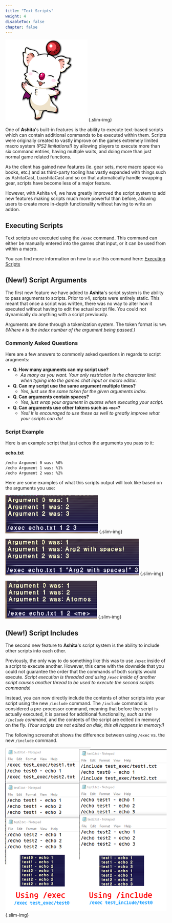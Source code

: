 ```yaml
---
title: "Text Scripts"
weight: 4
disableToc: false
chapter: false
---
```


![ashita](/images/ashita.png?width=64px)
{.slim-img}

One of **Ashita**'s built-in features is the ability to execute text-based scripts which can contain additional commands to be executed within them. Scripts were originally created to vastly improve on the games extremely limited macro system _(PS2 limitations!)_ by allowing players to execute more than six command entries, having multiple waits, and doing more than just normal game related functions.

As the client has gained new features (ie. gear sets, more macro space via books, etc.) and as third-party tooling has vastly expanded with things such as AshitaCast, LuashitaCast and so on that automatically handle swapping gear, scripts have become less of a major feature.

However, with Ashita v4, we have greatly improved the script system to add new features making scripts much more powerful than before, allowing users to create more in-depth functionality without having to write an addon.

## Executing Scripts

Text scripts are executed using the `/exec` command. This command can either be manually entered into the games chat input, or it can be used from within a macro.

You can find more information on how to use this command here: [Executing Scripts](/usage/commands/#command-exec)

## (New!) Script Arguments

The first new feature we have added to **Ashita**'s script system is the ability to pass arguments to scripts. Prior to v4, scripts were entirely static. This meant that once a script was written, there was no way to alter how it executed without having to edit the actual script file. You could not dynamically do anything with a script previously.

Arguments are done through a tokenization system. The token format is: `%#%`\
_(Where `#` is the index number of the argument being passed.)_

### Commonly Asked Questions

Here are a few answers to commonly asked questions in regards to script arugments:

  - **Q. How many arguments can my script use?**
    - _As many as you want. Your only restriction is the character limit when typing into the games chat input or macro editor._
  - **Q. Can my script use the same argument multiple times?**
    - _Yes, just use the same token for the given arguments index._
  - **Q. Can arguments contain spaces?**
    - _Yes, just wrap your argument in quotes when executing your script._
  - **Q. Can arguments use other tokens such as `<me>`?**
    - _Yes! It is encouraged to use these as well to greatly improve what your scripts can do!_

### Script Example

Here is an example script that just echos the arguments you pass to it:

**echo.txt**

```text
/echo Argument 0 was: %0%
/echo Argument 1 was: %1%
/echo Argument 2 was: %2%
```

Here are some examples of what this scripts output will look like based on the arguments you use:

![script_args1](/usage/images/script_args1.png)
{.slim-img}

![script_args2](/usage/images/script_args2.png)
{.slim-img}

![script_args3](/usage/images/script_args3.png)
{.slim-img}

## (New!) Script Includes

The second new feature to **Ashita**'s script system is the ability to include other scripts into each other.

Previously, the only way to do something like this was to use `/exec` inside of a script to execute another. However, this came with the downside that you could not guarantee the order that the commands of both scripts would execute. _Script execution is threaded and using `/exec` inside of another script causes another thread to be used to execute the second scripts commands!_

Instead, you can now directly include the contents of other scripts into your script using the new `/include` command. The `/include` command is considered a pre-processor command, meaning that before the script is actually executed, it is parsed for additional functionality, _such as the `/include` command_, and the contents of the script are edited (in memory) on the fly. _(Your scripts are not edited on disk, this all happens in memory!)_

The following screenshot shows the difference between using `/exec` vs. the new `/include` command.

![script_args1](/usage/images/script_includes.png)
{.slim-img}
